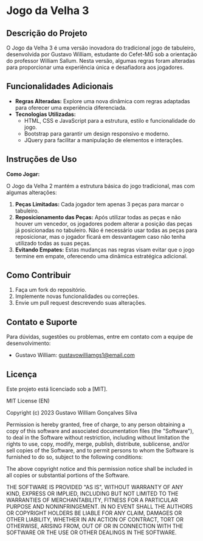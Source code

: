 # Jogo da Velha 3

## Descrição do Projeto

O Jogo da Velha 3 é uma versão inovadora do tradicional jogo de tabuleiro, desenvolvida por Gustavo William, estudante do Cefet-MG sob a orientação do professor William Sallum. Nesta versão, algumas regras foram alteradas para proporcionar uma experiência única e desafiadora aos jogadores.

## Funcionalidades Adicionais

-   **Regras Alteradas:** Explore uma nova dinâmica com regras adaptadas para oferecer uma experiência diferenciada.
-   **Tecnologias Utilizadas:**
    -   HTML, CSS e JavaScript para a estrutura, estilo e funcionalidade do jogo.
    -   Bootstrap para garantir um design responsivo e moderno.
    -   JQuery para facilitar a manipulação de elementos e interações.

## Instruções de Uso

**Como Jogar:**

O Jogo da Velha 2 mantém a estrutura básica do jogo tradicional, mas com algumas alterações:

1. **Peças Limitadas:** Cada jogador tem apenas 3 peças para marcar o tabuleiro.
2. **Reposicionamento das Peças:** Após utilizar todas as peças e não houver um vencedor, os jogadores podem alterar a posição das peças já posicionadas no tabuleiro. Não é necessário usar todas as peças para reposicionar, mas o jogador ficará em desvantagem caso não tenha utilizado todas as suas peças.
3. **Evitando Empates:** Estas mudanças nas regras visam evitar que o jogo termine em empate, oferecendo uma dinâmica estratégica adicional.

## Como Contribuir

1. Faça um fork do repositório.
2. Implemente novas funcionalidades ou correções.
3. Envie um pull request descrevendo suas alterações.

## Contato e Suporte

Para dúvidas, sugestões ou problemas, entre em contato com a equipe de desenvolvimento:

-   Gustavo William: gustavowilliamgs1@email.com

## Licença

Este projeto está licenciado sob a [MIT].

MIT License (EN)

Copyright (c) 2023 Gustavo William Gonçalves Silva

Permission is hereby granted, free of charge, to any person obtaining a copy
of this software and associated documentation files (the "Software"), to deal
in the Software without restriction, including without limitation the rights
to use, copy, modify, merge, publish, distribute, sublicense, and/or sell
copies of the Software, and to permit persons to whom the Software is
furnished to do so, subject to the following conditions:

The above copyright notice and this permission notice shall be included in all
copies or substantial portions of the Software.

THE SOFTWARE IS PROVIDED "AS IS", WITHOUT WARRANTY OF ANY KIND, EXPRESS OR
IMPLIED, INCLUDING BUT NOT LIMITED TO THE WARRANTIES OF MERCHANTABILITY,
FITNESS FOR A PARTICULAR PURPOSE AND NONINFRINGEMENT. IN NO EVENT SHALL THE
AUTHORS OR COPYRIGHT HOLDERS BE LIABLE FOR ANY CLAIM, DAMAGES OR OTHER
LIABILITY, WHETHER IN AN ACTION OF CONTRACT, TORT OR OTHERWISE, ARISING FROM,
OUT OF OR IN CONNECTION WITH THE SOFTWARE OR THE USE OR OTHER DEALINGS IN THE
SOFTWARE.

#
